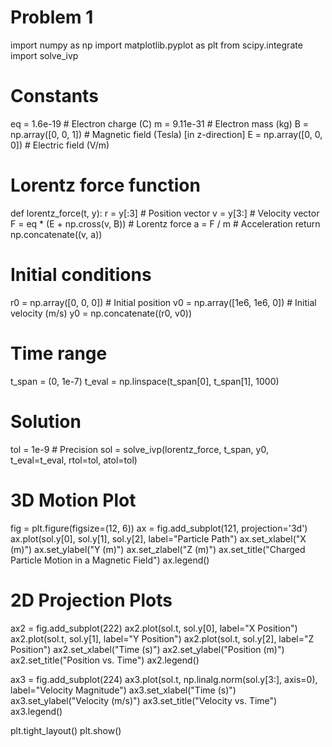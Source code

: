 # Problem 1
import numpy as np
import matplotlib.pyplot as plt
from scipy.integrate import solve_ivp

# Constants
eq = 1.6e-19  # Electron charge (C)
m = 9.11e-31  # Electron mass (kg)
B = np.array([0, 0, 1])  # Magnetic field (Tesla) [in z-direction]
E = np.array([0, 0, 0])  # Electric field (V/m)

# Lorentz force function
def lorentz_force(t, y):
    r = y[:3]  # Position vector
    v = y[3:]  # Velocity vector
    F = eq * (E + np.cross(v, B))  # Lorentz force
    a = F / m  # Acceleration
    return np.concatenate((v, a))

# Initial conditions
r0 = np.array([0, 0, 0])  # Initial position
v0 = np.array([1e6, 1e6, 0])  # Initial velocity (m/s)
y0 = np.concatenate((r0, v0))

# Time range
t_span = (0, 1e-7)
t_eval = np.linspace(t_span[0], t_span[1], 1000)

# Solution
tol = 1e-9  # Precision
sol = solve_ivp(lorentz_force, t_span, y0, t_eval=t_eval, rtol=tol, atol=tol)

# 3D Motion Plot
fig = plt.figure(figsize=(12, 6))
ax = fig.add_subplot(121, projection='3d')
ax.plot(sol.y[0], sol.y[1], sol.y[2], label="Particle Path")
ax.set_xlabel("X (m)")
ax.set_ylabel("Y (m)")
ax.set_zlabel("Z (m)")
ax.set_title("Charged Particle Motion in a Magnetic Field")
ax.legend()

# 2D Projection Plots
ax2 = fig.add_subplot(222)
ax2.plot(sol.t, sol.y[0], label="X Position")
ax2.plot(sol.t, sol.y[1], label="Y Position")
ax2.plot(sol.t, sol.y[2], label="Z Position")
ax2.set_xlabel("Time (s)")
ax2.set_ylabel("Position (m)")
ax2.set_title("Position vs. Time")
ax2.legend()

ax3 = fig.add_subplot(224)
ax3.plot(sol.t, np.linalg.norm(sol.y[3:], axis=0), label="Velocity Magnitude")
ax3.set_xlabel("Time (s)")
ax3.set_ylabel("Velocity (m/s)")
ax3.set_title("Velocity vs. Time")
ax3.legend()

plt.tight_layout()
plt.show()